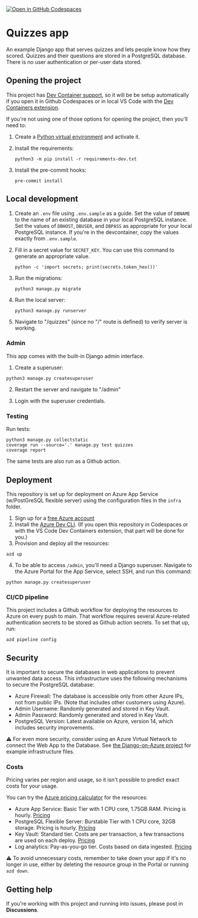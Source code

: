 [![Open in GitHub Codespaces](https://github.com/codespaces/badge.svg)](https://github.com/codespaces/new?hide_repo_select=true&repo=pamelafox%2Fdjango-quiz-app)

# Quizzes app

An example Django app that serves quizzes and lets people know how they scored.
Quizzes and their questions are stored in a PostgreSQL database.
There is no user authentication or per-user data stored.

## Opening the project

This project has [Dev Container support](https://code.visualstudio.com/docs/devcontainers/containers), so it will be be setup automatically if you open it in Github Codespaces or in local VS Code with the [Dev Containers extension](https://marketplace.visualstudio.com/items?itemName=ms-vscode-remote.remote-containers).

If you're not using one of those options for opening the project, then you'll need to:

1. Create a [Python virtual environment](https://docs.python.org/3/tutorial/venv.html#creating-virtual-environments) and activate it.

2. Install the requirements:

    ```shell
    python3 -m pip install -r requirements-dev.txt
    ```

3. Install the pre-commit hooks:

    ```shell
    pre-commit install
    ```

## Local development


1. Create an `.env` file using `.env.sample` as a guide. Set the value of `DBNAME` to the name of an existing database in your local PostgreSQL instance. Set the values of `DBHOST`, `DBUSER`, and `DBPASS` as appropriate for your local PostgreSQL instance. If you're in the devcontainer, copy the values exactly from `.env.sample`.

2. Fill in a secret value for `SECRET_KEY`. You can use this command to generate an appropriate value.

    ```shell
    python -c 'import secrets; print(secrets.token_hex())'
    ```

3. Run the migrations:

    ```
    python3 manage.py migrate
    ```

4. Run the local server:

    ```
    python3 manage.py runserver
    ```

5. Navigate to "/quizzes" (since no "/" route is defined) to verify server is working.

### Admin

This app comes with the built-in Django admin interface.

1. Create a superuser:

```
python3 manage.py createsuperuser
```

2. Restart the server and navigate to "/admin"

3. Login with the superuser credentials.

### Testing

Run tests:

```
python3 manage.py collectstatic
coverage run --source='.' manage.py test quizzes
coverage report
```

The same tests are also run as a Github action.


## Deployment

This repository is set up for deployment on Azure App Service (w/PostGreSQL flexible server) using the configuration files in the `infra` folder.

1. Sign up for a [free Azure account](https://azure.microsoft.com/free/?WT.mc_id=python-79461-pamelafox)
2. Install the [Azure Dev CLI](https://learn.microsoft.com/azure/developer/azure-developer-cli/install-azd?WT.mc_id=python-79461-pamelafox). (If you open this repository in Codespaces or with the VS Code Dev Containers extension, that part will be done for you.)
3. Provision and deploy all the resources:

```
azd up
```

4. To be able to access `/admin`, you'll need a Django superuser. Navigate to the Azure Portal for the App Service, select SSH, and run this command:

```
python manage.py createsuperuser
```

### CI/CD pipeline

This project includes a Github workflow for deploying the resources to Azure
on every push to main. That workflow requires several Azure-related authentication secrets
to be stored as Github action secrets. To set that up, run:

```shell
azd pipeline config
```

## Security

It is important to secure the databases in web applications to prevent unwanted data access.
This infrastructure uses the following mechanisms to secure the PostgreSQL database:

* Azure Firewall: The database is accessible only from other Azure IPs, not from public IPs. (Note that includes other customers using Azure).
* Admin Username: Randomly generated and stored in Key Vault.
* Admin Password: Randomly generated and stored in Key Vault.
* PostgreSQL Version: Latest available on Azure, version 14, which includes security improvements.

⚠️ For even more security, consider using an Azure Virtual Network to connect the Web App to the Database.
See [the Django-on-Azure project](https://github.com/tonybaloney/django-on-azure) for example infrastructure files.

### Costs

Pricing varies per region and usage, so it isn't possible to predict exact costs for your usage.

You can try the [Azure pricing calculator](https://azure.com/e/560b5f259111424daa7eb23c6848d164) for the resources:

- Azure App Service: Basic Tier with 1 CPU core, 1.75GB RAM. Pricing is hourly. [Pricing](https://azure.microsoft.com/pricing/details/app-service/linux/)
- PostgreSQL Flexible Server: Burstable Tier with 1 CPU core, 32GB storage. Pricing is hourly. [Pricing](https://azure.microsoft.com/pricing/details/postgresql/flexible-server/)
- Key Vault: Standard tier. Costs are per transaction, a few transactions are used on each deploy. [Pricing](https://azure.microsoft.com/pricing/details/key-vault/)
- Log analytics: Pay-as-you-go tier. Costs based on data ingested. [Pricing](https://azure.microsoft.com/pricing/details/monitor/)

⚠️ To avoid unnecessary costs, remember to take down your app if it's no longer in use,
either by deleting the resource group in the Portal or running `azd down`.


## Getting help

If you're working with this project and running into issues, please post in **Discussions**.
